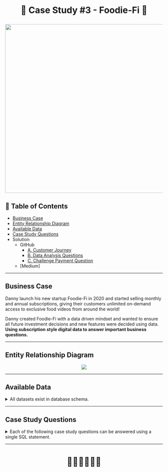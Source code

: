 # <p align="center" style="margin-top: 0px;">🥑 Case Study #3 - Foodie-Fi 🥑

<p align="center" style="margin-bottom: 0px !important;">
  <img src="https://user-images.githubusercontent.com/43850912/143991760-d160dbfd-14c3-40c8-8c1a-823716f6ef8e.png" width="540" height="540">

## 🧾 Table of Contents
- [Business Case](#business-case)
- [Entity Relationship Diagram](#entity-relationship-diagram)
- [Available Data](#available-data)
- [Case Study Questions](#case-study-questions)
- Solution 
  - GitHub
    - [A. Customer Journey](https://github.com/hydaai/8-Week-SQL-Challenge/blob/c45dfc8a626f0cf86361a59edfcb78cfa099cd4d/Case%20Study%20%233%20-%20Foodie-Fi/A.%20Customer%20Journey.md)
    - [B. Data Analysis Questions](https://github.com/hydaai/8-Week-SQL-Challenge/blob/c45dfc8a626f0cf86361a59edfcb78cfa099cd4d/Case%20Study%20%233%20-%20Foodie-Fi/B.%20Data%20Analysis%20Questions.md)
    - [C. Challenge Payment Question](https://github.com/hydaai/8-Week-SQL-Challenge/blob/c45dfc8a626f0cf86361a59edfcb78cfa099cd4d/Case%20Study%20%233%20-%20Foodie-Fi/C.%20Challenge%20Payment%20Question.md)
  - [Medium]
    
***

## Business Case
  
Danny launch his new startup Foodie-Fi in 2020 and started selling monthly and annual subscriptions, 
	giving their customers unlimited on-demand access to exclusive food videos from around the world!

Danny created Foodie-Fi with a data driven mindset and wanted to ensure all future investment decisions and new features were decided using data. 
	**Using subscription style digital data to answer important business questions.**

***
    
## Entity Relationship Diagram
<p align="center" style="margin-bottom: 0px !important;">
  <img src="https://user-images.githubusercontent.com/43850912/143993105-c30ab129-8a50-4788-aaf7-9e6fb2e830d8.png">

***

## Available Data
  
<details><summary>
    All datasets exist in database schema.
  </summary> 
  
 #### ``Table 1: plans``
plan_id | plan_name | price
-- | -- | --
0 | trial | 0
1 | basic monthly | 9.90
2 | pro monthly | 19.90
3 | pro annual | 199
4 | churn | null

#### ``Table 2: subscriptions``
*Note: this is only customer sample*
customer_id | plan_id | start_date
-- | -- | --
1 | 0 | 2020-08-01
1 | 1 | 2020-08-08
2 | 0 | 2020-09-20
2 | 3 | 2020-09-27
11 | 0 | 2020-11-19
11 | 4 | 2020-11-26
13 | 0 | 2020-12-15
13 | 1 | 2020-12-22
13 | 2 | 2021-03-29
15 | 0 | 2020-03-17
15 | 2 | 2020-03-24
15 | 4 | 2020-04-29
16 | 0 | 2020-05-31
16 | 1 | 2020-06-07
16 | 3 | 2020-10-21
18 | 0 | 2020-07-06
18 | 2 | 2020-07-13
19 | 0 | 2020-06-22
19 | 2 | 2020-06-29
19 | 3 | 2020-08-29 

  </details>

***

## Case Study Questions
<details><summary>
Each of the following case study questions can be answered using a single SQL statement.
</summary> 

<details><summary>
  A. Customer Journey</summary>
  
Based off the 8 sample customers provided in the sample from the subscriptions table, write a brief description about each customer’s onboarding journey.

Try to keep it as short as possible - you may also want to run some sort of join to make your explanations a bit easier!
</details>
  
<details><summary>
  B. Data Analysis Questions</summary>
  
1. How many customers has Foodie-Fi ever had?
2. What is the monthly distribution of trial plan start_date values for our dataset - use the start of the month as the group by value
3. What plan start_date values occur after the year 2020 for our dataset? Show the breakdown by count of events for each plan_name
4. What is the customer count and percentage of customers who have churned rounded to 1 decimal place?
5. How many customers have churned straight after their initial free trial - what percentage is this rounded to the nearest whole number?
6. What is the number and percentage of customer plans after their initial free trial?
7. What is the customer count and percentage breakdown of all 5 plan_name values at 2020-12-31?
8. How many customers have upgraded to an annual plan in 2020?
9. How many days on average does it take for a customer to an annual plan from the day they join Foodie-Fi?
10. Can you further breakdown this average value into 30 day periods (i.e. 0-30 days, 31-60 days etc)
11. How many customers downgraded from a pro monthly to a basic monthly plan in 2020?
</details>

<details><summary>
  C. Challenge Payment Question</summary>
  
The Foodie-Fi team wants you to create a new payments table for the year 2020 that includes amounts paid by each customer in the subscriptions table with the following requirements:
 - monthly payments always occur on the same day of month as the original start_date of any monthly paid plan
 - upgrades from basic to monthly or pro plans are reduced by the current paid amount in that month and start immediately
 - upgrades from pro monthly to pro annual are paid at the end of the current billing period and also starts at the end of the month period
 - once a customer churns they will no longer make payments
</details>

<details><summary>
  D. Outside The Box Questions</summary>
  
The following are open ended questions which might be asked during a technical interview for this case study - there are no right or wrong answers, but answers that make sense from both a technical and a business perspective make an amazing impression!
1. How would you calculate the rate of growth for Foodie-Fi?
2. What key metrics would you recommend Foodie-Fi management to track over time to assess performance of their overall business?
3. What are some key customer journeys or experiences that you would analyse further to improve customer retention?
4. If the Foodie-Fi team were to create an exit survey shown to customers who wish to cancel their subscription, what questions would you include in the survey?
5. What business levers could the Foodie-Fi team use to reduce the customer churn rate? How would you validate the effectiveness of your ideas?
	</details></details>
  
***

# <p align="center" style="margin-top: 0px;">👩‍💻👩‍💻👩‍💻
